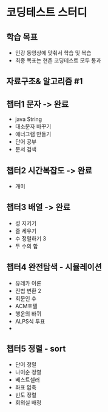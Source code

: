 # 코딩테스트 스터디

## 학습 목표 
* 인강 동영상에 맞춰서 학습 및 복습 
* 최종 목표는 현존 코딩테스트 모두 통과



## 자료구조& 알고리즘 #1 

## 챕터1 문자  -> 완료
*  java String
* 대소문자 바꾸기
* 애너그램 만들기
* 단어 공부
* 문서 검색


## 챕터2 시간복잡도 -> 완료
* 개미

## 챕터3 배열 -> 완료
* 성 지키기
* 줄 세우기
* 수 정렬하기 3
* 두 수의 합

## 챕터4 완전탐색 - 시뮬레이션
* 유레카 이론
* 진법 변환 2
* 회문인 수
* ACM호텔
* 행운의 바퀴
* ALPS식 투표
* 
## 챕터5 정렬 - sort
* 단어 정렬
* 나이순 정렬
* 베스트셀러
* 좌표 압축
* 빈도 정렬
* 회의실 배정


